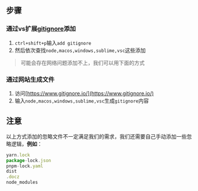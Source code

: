 ## 步骤
### 通过vs扩展[gitignore](https://marketplace.visualstudio.com/items?itemName=codezombiech.gitignore)添加

1. `ctrl+shift+p`输入`add gitignore`
2. 然后依次查找`node,macos,windows,sublime,vsc`这些添加
> 可能会存在网络问题添加不上，我们可以用下面的方式

### 通过网站生成文件
1. 访问[https://www.gitignore.io/](https://www.gitignore.io/)
2. 输入`node,macos,windows,sublime,vsc`生成`gitignore`内容

## 注意
以上方式添加的忽略文件不一定满足我们的需求，我们还需要自己手动添加一些忽略逻辑，**例如**：  
```javascript
yarn.lock
package-lock.json
pnpm-lock.yaml
dist
.docz
node_modules
```
